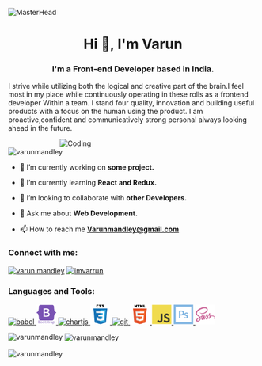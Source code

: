 ![MasterHead](https://scand.com/wp-content/uploads/2021/05/Frontend-KV2.jpg)
<h1 align="center">Hi 👋, I'm Varun</h1>
<h3 align="center">I'm a Front-end Developer based in India.</h3>
<p align="left"> I strive while utilizing both the logical and creative part of the brain.I feel most in my place while continuously operating in these rolls as a frontend developer  Within a team. I stand four quality, innovation and building useful products with a focus on the human using the product. I am proactive,confident and communicatively strong personal always looking ahead in the future.</p>
<img align="right" alt="Coding" width="400" src="https://cdn.dribbble.com/users/1162077/screenshots/3848914/programmer.gif">

<p align="left"> <img src="https://komarev.com/ghpvc/?username=varunmandley&label=Profile%20views&color=0e75b6&style=flat" alt="varunmandley" /> </p>

- 🔭 I’m currently working on **some project.**

- 🌱 I’m currently learning **React and Redux.**

- 👯 I’m looking to collaborate with **other Developers.**

- 💬 Ask me about **Web Development.**

- 📫 How to reach me **Varunmandley@gmail.com**

<h3 align="left">Connect with me:</h3>
<p align="left">
<a href="https://linkedin.com/in/varun mandley" target="blank"><img align="center" src="https://raw.githubusercontent.com/rahuldkjain/github-profile-readme-generator/master/src/images/icons/Social/linked-in-alt.svg" alt="varun mandley" height="30" width="40" /></a>
<a href="https://instagram.com/imvarrun" target="blank"><img align="center" src="https://raw.githubusercontent.com/rahuldkjain/github-profile-readme-generator/master/src/images/icons/Social/instagram.svg" alt="imvarrun" height="30" width="40" /></a>
</p>

<h3 align="left">Languages and Tools:</h3>
<p align="left"> <a href="https://babeljs.io/" target="_blank" rel="noreferrer"> <img src="https://www.vectorlogo.zone/logos/babeljs/babeljs-icon.svg" alt="babel" width="40" height="40"/> </a> <a href="https://getbootstrap.com" target="_blank" rel="noreferrer"> <img src="https://raw.githubusercontent.com/devicons/devicon/master/icons/bootstrap/bootstrap-plain-wordmark.svg" alt="bootstrap" width="40" height="40"/> </a> <a href="https://www.chartjs.org" target="_blank" rel="noreferrer"> <img src="https://www.chartjs.org/media/logo-title.svg" alt="chartjs" width="40" height="40"/> </a> <a href="https://www.w3schools.com/css/" target="_blank" rel="noreferrer"> <img src="https://raw.githubusercontent.com/devicons/devicon/master/icons/css3/css3-original-wordmark.svg" alt="css3" width="40" height="40"/> </a> <a href="https://git-scm.com/" target="_blank" rel="noreferrer"> <img src="https://www.vectorlogo.zone/logos/git-scm/git-scm-icon.svg" alt="git" width="40" height="40"/> </a> <a href="https://www.w3.org/html/" target="_blank" rel="noreferrer"> <img src="https://raw.githubusercontent.com/devicons/devicon/master/icons/html5/html5-original-wordmark.svg" alt="html5" width="40" height="40"/> </a> <a href="https://developer.mozilla.org/en-US/docs/Web/JavaScript" target="_blank" rel="noreferrer"> <img src="https://raw.githubusercontent.com/devicons/devicon/master/icons/javascript/javascript-original.svg" alt="javascript" width="40" height="40"/> </a> <a href="https://www.photoshop.com/en" target="_blank" rel="noreferrer"> <img src="https://raw.githubusercontent.com/devicons/devicon/master/icons/photoshop/photoshop-line.svg" alt="photoshop" width="40" height="40"/> </a> <a href="https://sass-lang.com" target="_blank" rel="noreferrer"> <img src="https://raw.githubusercontent.com/devicons/devicon/master/icons/sass/sass-original.svg" alt="sass" width="40" height="40"/> </a> </p>

<p><img align="left" src="https://github-readme-stats.vercel.app/api/top-langs?username=varun-mandley&show_icons=true&locale=en&layout=compact" alt="varunmandley" /></p>

<p>&nbsp;<img align="center" src="https://github-readme-stats.vercel.app/api?username=varun-mandley&show_icons=true&locale=en" alt="varunmandley" /></p>

<p><img align="center" src="https://github-readme-streak-stats.herokuapp.com/?user=varun-mandley&" alt="varunmandley" /></p>
